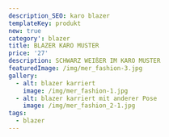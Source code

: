 ```yaml
---
description_SEO: karo blazer
templateKey: produkt
new: true
category': blazer
title: BLAZER KARO MUSTER
price: '27'
description: SCHWARZ WEIßER IM KARO MUSTER
featuredImage: /img/mer_fashion-3.jpg
gallery:
  - alt: blazer karriert
    image: /img/mer_fashion-1.jpg
  - alt: blazer karriert mit anderer Pose
    image: /img/mer_fashion_2-1.jpg
tags:
  - blazer
---
```


